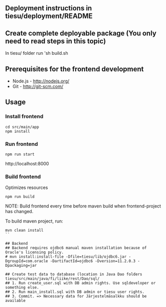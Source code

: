 ## Deployment instructions in tiesu/deployment/README

## Create complete deployable package (You only need to read steps in this topic)
In tiesu/ folder run 'sh build.sh

## Prerequisites for the frontend development

* Node.js - http://nodejs.org/
* Git - http://git-scm.com/

## Usage

### Install frontend

```
cd src/main/app
npm install
```

### Run frontend

```
npm run start
```

http://localhost:8000

### Build frontend

Optimizes resources

```
npm run build
```

NOTE: Build frontend every time before maven build when frontend-project has changed.

To build maven project, run:

```
mvn clean install
``

## Backend
## Backend requires ojdbc6 manual maven installation because of Oracle's licensing policy.
# mvn install:install-file -Dfile=tiesu/lib/ojdbc6.jar -DgroupId=com.oracle -DartifactId=ojdbc6 -Dversion=11.2.0.3 -Dpackaging=jar 

## Create test data to database (location in Java Dao folders tiesu/src/main/java/fi/liike/rest/Dao/sql/
## 1. Run create_user.sql with DB admin rights. Use sqldeveloper or something else.
## 2. Run main_install.sql with DB admin or tiesu user rights.
## 3. Commit. => Necessary data for Järjestelmäsalkku should be available
